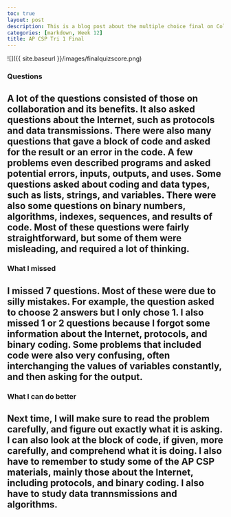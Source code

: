 ```yaml
---
toc: true
layout: post
description: This is a blog post about the multiple choice final on Collegeboard for trimester 1 of AP CSP
categories: [markdown, Week 12]
title: AP CSP Tri 1 Final
---
```


![]({{ site.baseurl }}/images/finalquizscore.png)

### Questions
A lot of the questions consisted of those on collaboration and its benefits. It also asked questions about the Internet, such as protocols and data transmissions. There were also many questions that gave a block of code and asked for the result or an error in the code. A few problems even described programs and asked potential errors, inputs, outputs, and uses. Some questions asked about coding and data types, such as lists, strings, and variables. There were also some questions on binary numbers, algorithms, indexes, sequences, and results of code. Most of these questions were fairly straightforward, but some of them were misleading, and required a lot of thinking.
---

### What I missed
I missed 7 questions. Most of these were due to silly mistakes. For example, the question asked to choose 2 answers but I only chose 1. I also missed 1 or 2 questions because I forgot some information about the Internet, protocols, and binary coding. Some problems that included code were also very confusing, often interchanging the values of variables constantly, and then asking for the output.
---

### What I can do better
Next time, I will make sure to read the problem carefully, and figure out exactly what it is asking. I can also look at the block of code, if given, more carefully, and comprehend what it is doing. I also have to remember to study some of the AP CSP materials, mainly those about the Internet, including protocols, and binary coding. I also have to study data trannsmissions and algorithms.
---